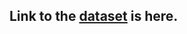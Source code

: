 ## Link to the [dataset](https://files.grouplens.org/datasets/movielens/ml-latest-small.zip) is here.
